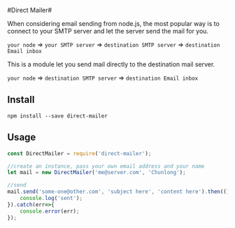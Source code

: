 #Direct Mailer#

When considering email sending from node.js, the most popular way is to connect to your SMTP server and let the server send the mail for you.

`your node` => `your SMTP server` => `destination SMTP server` => `destination Email inbox`

This is a module let you send mail directly to the destination mail server. 

`your node` => `destination SMTP server` => `destination Email inbox`


## Install

```
npm install --save direct-mailer
```

## Usage

```javascript
const DirectMailer = require('direct-mailer');

//create an instance, pass your own email address and your name
let mail = new DirectMailer('me@server.com', 'Chunlong');

//send
mail.send('some-one@other.com', 'subject here', 'content here').then(()=>{
	console.log('sent');
}).catch(err=>{
	console.error(err);
});
```

